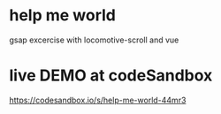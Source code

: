 # help me world
gsap excercise with locomotive-scroll and vue

# live DEMO at codeSandbox

https://codesandbox.io/s/help-me-world-44mr3
